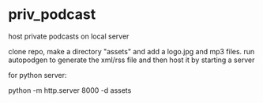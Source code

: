 # priv_podcast

host private podcasts on local server

clone repo, make a directory "assets" and add a logo.jpg and mp3 files. run autopodgen to generate the xml/rss file and then host it by starting a server

for python server:

python -m http.server 8000 -d assets 
